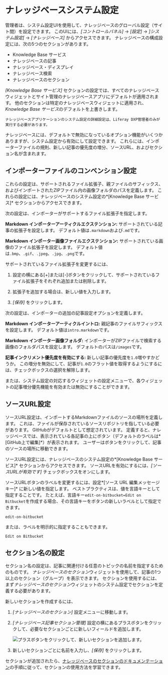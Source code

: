 # ナレッジベースシステム設定

管理者は、システム設定UIを使用して、ナレッジベースのグローバル設定（サイト間）を設定できます。 このUIには、*[コントロールパネル]* → *[設定]* → *]システム設定[* → *[ナレッジベース]* からアクセスできます。 ナレッジベースの構成設定には、次の5つのセクションがあります。

  - Knowledge Base サービス
  - ナレッジベースの記事
  - ナレッジベース・ディスプレイ
  - ナレッジベース検索
  - ナレッジベースのセクション

*[Knowledge Base サービス]* セクションの設定では、すべてのナレッジベースウィジェットとサイト管理のナレッジベースアプリにデフォルトが適用されます。 他のセクションは特定のナレッジベースウィジェットに適用され、*Knowledge Base サービス*のデフォルトを上書きします。

``` Important::
ナレッジベースアプリケーションのシステム設定の詳細設定は、Liferay DXP管理者のみが実行する必要があります。
```

ナレッジベースには、デフォルトで無効になっているオプション機能がいくつかありますが、システム設定から有効にして設定できます。 これらには、インポーターファイルの規則、新しい記事の優先度の増分、ソースURL、およびセクション名が含まれます。

## インポーターファイルのコンベンション設定

これらの設定は、サポートされるファイル拡張子、親ファイルのサフィックス、およびインポートされたZIPファイル内の画像フォルダのパスを定義します。 これらの設定には、ナレッジベースのシステム設定の*[Knowledge Base サービス]* セクションからアクセスできます。

次の設定は、インポーターがサポートするファイル拡張子を指定します。

**Markdown インポーターアーティクルエクステンション:** サポートされている記事の拡張子を設定します。 デフォルト値は`.markdown`および`.md`です。

**Markdown インポーター画像ファイルエクステンション:** サポートされている画像のファイル拡張子を設定します。 デフォルト値は`.bmp`、`.gif`、`.jpeg`、`.jpg`、`.png`です。

サポートされているファイル拡張子を変更するには、

1.  設定の横にある[+]または[-]ボタンをクリックして、サポートされているファイル拡張子をそれぞれ追加または削除します。

2.  拡張子を追加する場合は、新しい値を入力します。

3.  *[保存]* をクリックします。

次の設定は、インポーターの追加の記事設定オプションを定義します。

**Markdown インポーターアーティクルイントロ:** 親記事のファイルサフィックスを設定します。 デフォルト値は`intro.markdown`です。

**Markdown インポーター画像フォルダ:** インポーターがZIPファイルで検索する画像のフォルダパスを設定します。 デフォルトのパスは`/images`です。

**記事インクリメント優先度を有効にする:** 新しい記事の優先度を`1.0`増やすかどうか。 この増分を無効にして、記事が`1.0`のフラット値を取得するようにするには、チェックボックスの選択を解除します。

または、システム設定の対応するウィジェットの設定メニューで、各ウィジェットの記事増分優先機能を有効または無効にすることができます。

## ソースURL設定

ソースURL設定は、インポートするMarkdownファイルのソースの場所を定義します。 これは、ファイルが保存されているソースリポジトリを指している必要があります。 GitHubがデフォルトとして想定されています。 定義すると、ナレッジベースでは、表示されている各記事の上にボタン（デフォルトのラベルは*[GitHub上で編集]*）が表示されます。 ユーザーはボタンをクリックして、記事のソースの場所に移動できます。

ソースURL設定には、ナレッジベースのシステム設定の*[Knowledge Base サービス]* セクションからアクセスできます。 ソースURLを有効にするには、*[ソースURLが有効です]* チェックボックスをオンにします。

ソースURLボタンのラベルを変更するには、設定*[ソース URL 編集メッセージ キー]* に新しい値を指定します。 ベストプラクティスは、値を言語キーとして指定することです。 たとえば、言語キー`edit-on-bitbucket=Edit on Bitbucket`を作成する場合、その言語キーをボタンの新しいラベルとして指定できます。

    edit-on-bitbucket

または、ラベルを明示的に指定することもできます。

    Edit on Bitbucket

## セクション名の設定

セクション名の設定は、記事に関連付ける任意のトピックの名前を指定するためのものです。 *ナレッジベースのセクション*ウィジェットを使用して、記事の1つ以上のセクション（グループ）を表示できます。 セクションを使用するには、まず*ナレッジベースのセクション*ウィジェットのシステム設定でセクションを定義する必要があります。

新しいセクションを作成するには、

1.  *[ナレッジベースのセクション]* 設定メニューに移動します。

2.  *[ナレッジベース記事セクション管理]* 設定の横にあるプラスボタンをクリックして、必要なセクションごとに新しいフィールドを追加します。

    ![プラスボタンをクリックして、新しいセクションを追加します。](./knowledge-base-system-settings/images/01.png)

3.  新しいセクションごとに名前を入力し、*[保存]* をクリックします。

セクションが追加されたら、[ナレッジベースのセクションのドキュメンテーション](other-knowledge-base-widgets.md#knowledge-base-section-widget)の手順に従って、セクションの使用方法を学習できます。
